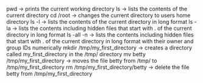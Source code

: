 pwd -> prints the current working directory
ls -> lists the contents of the current directory
cd /root -> changes the current directory to users home directory
ls -l -> lists the contents of the current directory in long format
ls -la -> lists the contents including hidden files that start with . of the current directory in long format
ls -all -n -> lists the contents including hidden files that start with . of the current directory in long format with their owner and group IDs numerically
mkdir /tmp/my_first_directory -> creates a directory called my_first_directory in the /tmp/ directory
mv betty /tmp/my_first_directory -> moves the file betty from /tmp/ to /tmp/my_first_directory
rm /tmp/my_first_directory/betty -> delete the file betty from /tmp/my_first_directory   
